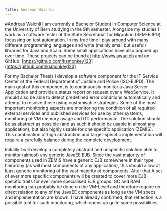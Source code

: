 ```yaml
---
Title: Andreas Wälchli
---
```

#Andreas Wälchli
I am currently a Bachelor Student in Computer Science at the University of Bern studying in the 9th semester. Alongside my studies I work as a software tester at the State Secretariat for Migration (SEM-EJPD) focussing on test automation. In my free time I play around with many different programming languages and write (mainly small but useful) libraries for Java and Scala. Some small applications have also popped up over time. These projects can be found at http://www.awae.ch and on GitHub: [https://github.com/ksmonkey123](https://github.com/ksmonkey123)

For my Bachelor Thesis I develop a software component for the IT Service Center of the Federal Department of Justice and Police (ISC-EJPD). The main goal of this component is to continuously monitor a Java Server Application and provide a status report on request over a WebService. It should also be able to detect predefined error conditions automatically and attempt to resolve those using customisable strategies. Some of the most important monitoring aspects are monitoring the condition of all required external services and published services for use by other systems, monitoring of VM memory usage and GC performance. The solution should be as abstract as possible (and as such it should be usable in almost any application), but also highly usable for one specific application (ZEMIS). This combination of high abstraction and target-specific implementation will require a carefully balance during the complete development.

Initially I will develop a completely abstract and unspecific solution able to monitor (almost) any generic JavaEE EJB. Since the vast majority of components used in ZEMIS have a generic EJB somewhere in their type hierarchy (as will most components of any application), this should allow at least generic monitoring of the vast majority of components. After that A set of ever more specific components will be created to cover more EJB-specific traits for ever more specialised EJB groups. GC and RAM monitoring can probably be done on the VM-Level and therefore require no direct relation to any of the JavaEE components as long as the VM specs and implementation are known. I have already confirmed, that reflection is a possible tool for such monitoring, which opens up quite some possibilities.
